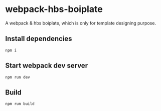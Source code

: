 # webpack-hbs-boiplate
A webpack &amp; hbs boiplate, which is only for template designing purpose.

## Install dependencies
```shell
npm i
```

## Start webpack dev server
```shell
npm run dev
```

## Build
```shell
npm run build
```
